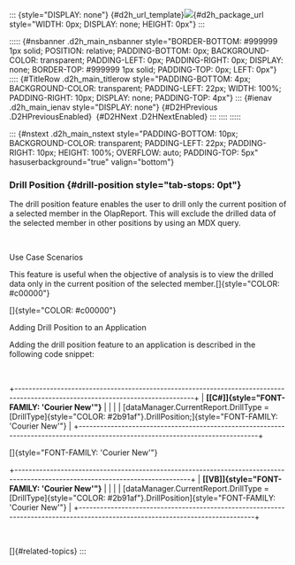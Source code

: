 ::: {style="DISPLAY: none"}
[](ms-xhelp:///?Id=d2h_url_template){#d2h_url_template}![](!package_url!){#d2h_package_url style="WIDTH: 0px; DISPLAY: none; HEIGHT: 0px"}
:::

::::: {#nsbanner .d2h_main_nsbanner style="BORDER-BOTTOM: #999999 1px solid; POSITION: relative; PADDING-BOTTOM: 0px; BACKGROUND-COLOR: transparent; PADDING-LEFT: 0px; PADDING-RIGHT: 0px; DISPLAY: none; BORDER-TOP: #999999 1px solid; PADDING-TOP: 0px; LEFT: 0px"}
:::: {#TitleRow .d2h_main_titlerow style="PADDING-BOTTOM: 4px; BACKGROUND-COLOR: transparent; PADDING-LEFT: 22px; WIDTH: 100%; PADDING-RIGHT: 10px; DISPLAY: none; PADDING-TOP: 4px"}
::: {#ienav .d2h_main_ienav style="DISPLAY: none"}
[](ms-xhelp:///?Id=4a32cbf8-1c41-479c-a46d-08ae8c9ce606){#D2HPrevious .D2HPreviousEnabled}  [](ms-xhelp:///?Id=b0ba9f3e-6268-435b-8e36-fcb33fde49f1){#D2HNext .D2HNextEnabled}
:::
::::
:::::

::: {#nstext .d2h_main_nstext style="PADDING-BOTTOM: 10px; BACKGROUND-COLOR: transparent; PADDING-LEFT: 22px; PADDING-RIGHT: 10px; HEIGHT: 100%; OVERFLOW: auto; PADDING-TOP: 5px" hasuserbackground="true" valign="bottom"}
### Drill Position {#drill-position style="tab-stops: 0pt"}

The drill position feature enables the user to drill only the current position of a selected member in the OlapReport. This will exclude the drilled data of the selected member in other positions by using an MDX query.

 

Use Case Scenarios

This feature is useful when the objective of analysis is to view the drilled data only in the current position of the selected member.[]{style="COLOR: #c00000"}

[]{style="COLOR: #c00000"} 

Adding Drill Position to an Application

Adding the drill position feature to an application is described in the following code snippet:

 

+--------------------------------------------------------------------------------------------------------------------------------+
| **[\[C#\]]{style="FONT-FAMILY: 'Courier New'"}**                                                                               |
|                                                                                                                                |
| [dataManager.CurrentReport.DrillType = [DrillType]{style="COLOR: #2b91af"}.DrillPosition;]{style="FONT-FAMILY: 'Courier New'"} |
+--------------------------------------------------------------------------------------------------------------------------------+

[]{style="FONT-FAMILY: 'Courier New'"} 

+-------------------------------------------------------------------------------------------------------------------------------+
| **[\[VB\]]{style="FONT-FAMILY: 'Courier New'"}**                                                                              |
|                                                                                                                               |
| [dataManager.CurrentReport.DrillType = [DrillType]{style="COLOR: #2b91af"}.DrillPosition]{style="FONT-FAMILY: 'Courier New'"} |
+-------------------------------------------------------------------------------------------------------------------------------+

 

[]{#related-topics}
:::

